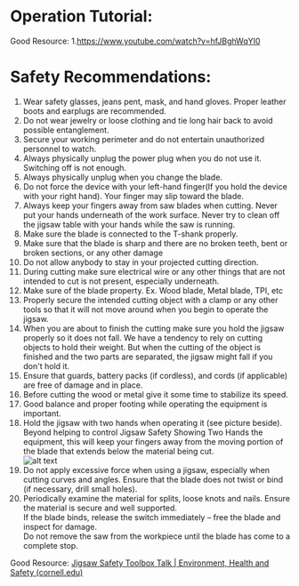 # Operation Tutorial: </br>
Good Resource: 
1.https://www.youtube.com/watch?v=hfJBghWqYI0


# Safety Recommendations:</br>
1. Wear safety glasses, jeans pent, mask, and hand gloves. Proper leather boots and earplugs are recommended.  </br>
2. Do not wear jewelry or loose clothing and tie long hair back to avoid possible entanglement.</br>
3. Secure your working perimeter and do not entertain unauthorized personnel to watch.</br>
4. Always physically unplug the power plug when you do not use it. Switching off is not enough.</br>
5. Always physically unplug when you change the blade.</br>
6. Do not force the device with your left-hand finger(If you hold the device with your right hand). Your finger may slip toward the blade.</br> 
7. Always keep your fingers away from saw blades when cutting. Never put your hands underneath of the work surface. Never try to clean off the jigsaw table with your hands while the saw is running.</br>
8. Make sure the blade is connected to the T-shank properly.</br>
9. Make sure that the blade is sharp and there are no broken teeth, bent or broken sections, or any other damage</br>
10. Do not allow anybody to stay in your projected cutting direction.</br>
11. During cutting make sure electrical wire or any other things that are not intended to cut is not present, especially underneath. </br>
12. Make sure of the blade property. Ex. Wood blade, Metal blade, TPI, etc</br>
13. Properly secure the intended cutting object with a clamp or any other tools so that it will not move around when you begin to operate the jigsaw.</br>
14. When you are about to finish the cutting make sure you hold the jigsaw properly so it does not fall. We have a tendency to rely on cutting objects to hold their weight. But when the cutting of the object is finished and the two parts are separated, the jigsaw might fall if you don't hold it. </br>
15. Ensure that guards, battery packs (if cordless), and cords (if applicable) are free of damage and in place.</br>
16. Before cutting the wood or metal give it some time to stabilize its speed. </br>
17. Good balance and proper footing while operating the equipment is important.</br>
18. Hold the jigsaw with two hands when operating it (see picture beside). Beyond helping to control Jigsaw Safety Showing Two Hands the equipment, this will keep your fingers away from the moving portion of the blade that extends below the material being cut.</br>
![alt text](https://ehs.cornell.edu/sites/default/files/2021-09/Jigsaw_Showing_Two_Hands_Opt.jpg)
20. Do not apply excessive force when using a jigsaw, especially when cutting curves and angles. Ensure that the blade does not twist or bind (if necessary, drill small holes).</br>
21. Periodically examine the material for splits, loose knots and nails. Ensure the material is secure and well supported.</br>
If the blade binds, release the switch immediately – free the blade and inspect for damage.</br>
Do not remove the saw from the workpiece until the blade has come to a complete stop.</br>

Good Resource: [Jigsaw Safety Toolbox Talk | Environment, Health and Safety (cornell.edu)](https://ehs.cornell.edu/campus-health-safety/occupational-safety/tool-and-machine-safety/jigsaw-safety-toolbox-talk)



